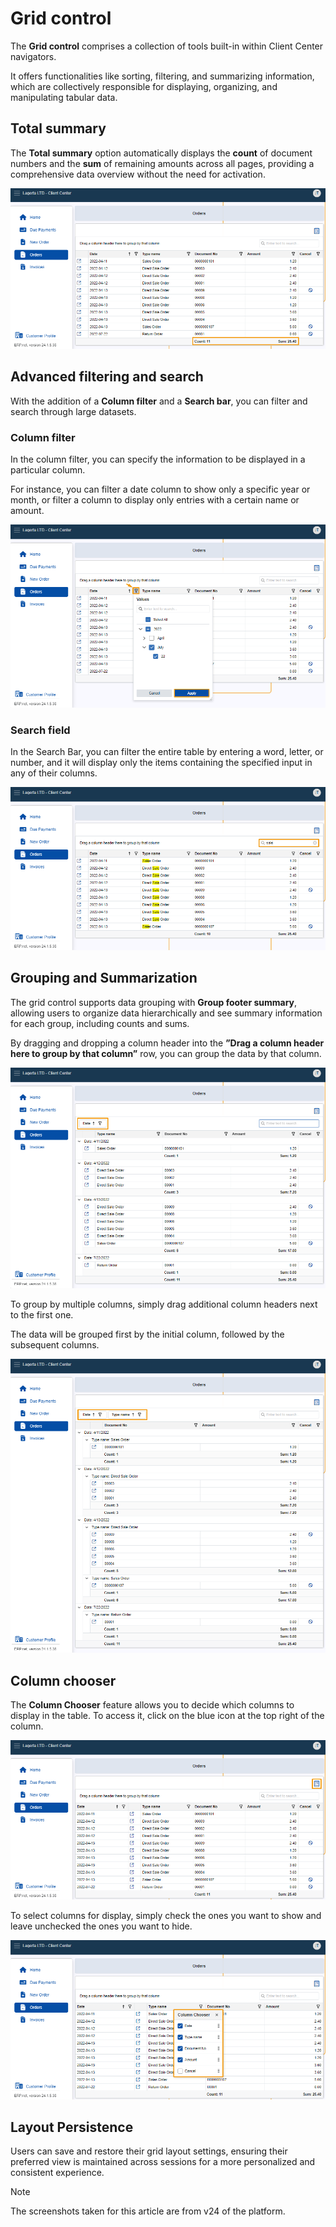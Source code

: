 # Grid control 

The **Grid control** comprises a collection of tools built-in within Client Center navigators. 

It offers functionalities like sorting, filtering, and summarizing information, which are collectively responsible for displaying, organizing, and manipulating tabular data.

## Total summary

The **Total summary** option automatically displays the **count** of document numbers and the **sum** of remaining amounts across all pages, providing a comprehensive data overview without the need for activation.

![picture](pictures/Grid_control_summary_11_06.png)

## Advanced filtering and search

With the addition of a **Column filter** and a **Search bar**, you can filter and search through large datasets.

### Column filter

In the column filter, you can specify the information to be displayed in a particular column. 

For instance, you can filter a date column to show only a specific year or month, or filter a column to display only entries with a certain name or amount.

![picture](pictures/Grid_control_column_filter_11_06.png)

### Search field

In the Search Bar, you can filter the entire table by entering a word, letter, or number, and it will display only the items containing the specified input in any of their columns.

![picture](pictures/Grid_control_filter_box_11_06.png)

## Grouping and Summarization

The grid control supports data grouping with **Group footer summary**, allowing users to organize data hierarchically and see summary information for each group, including counts and sums.

By dragging and dropping a column header into the **”Drag a column header here to group by that column”** row, you can group the data by that column. 

![picture](pictures/Grid_control_grouping_11_06.png)

To group by multiple columns, simply drag additional column headers next to the first one. 

The data will be grouped first by the initial column, followed by the subsequent columns.

![picture](pictures/Grid_control_multiple_grouping_11_06.png)

## Column chooser

The **Column Chooser** feature allows you to decide which columns to display in the table. 
To access it, click on the blue icon at the top right of the column. 

![picture](pictures/Grid_control_column_chooser_11_06.png)

To select columns for display, simply check the ones you want to show and leave unchecked the ones you want to hide.

![picture](pictures/Grid_control_column_chooser_procedure_11_06.png)

## Layout Persistence

Users can save and restore their grid layout settings, ensuring their preferred view is maintained across sessions for a more personalized and consistent experience.

> [!NOTE]
> 
> The screenshots taken for this article are from v24 of the platform.
